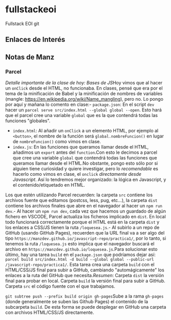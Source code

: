 # fullstackeoi
Fullstack EOI git 

## Enlaces de Interés

## Notas de Manz
### Parcel

*Detalle importante de la clase de hoy: Bases de JS*Hoy vimos que al hacer un `onClick` desde el HTML, no funcionaba. En clases, pensé que era por el tema de la minificación de Babel y la minificación de nombres de variables (mangle: https://en.wikipedia.org/wiki/Name_mangling), pero no. Lo pongo por aquí y mañana lo comento en clase:- `package.json`: En el script `dev` hacer un `parcel serve src/index.html --global global --open`. Esto hará que el parcel cree una variable `global` que es la que contendrá todas las funciones "globales".
- `index.html`: Al añadir un `onClick` a un elemento HTML, por ejemplo al `<button>`, el nombre de la función será `global.nombreFuncion()` en lugar de `nombreFuncion()` como vimos en clase.
- `index.js`: En las funciones que queramos llamar desde el HTML, añadimos un `export` antes del `function`.Con esto le decimos a parcel que cree una variable `global` que contendrá todas las funciones que queramos llamar desde el HTML.No obstante, pongo esto sólo por si alguien tiene curiosidad y quiere investigar, pero lo *recomendable* es hacerlo como vimos en clase, el `onclick` *directamente desde Javascript*. Así lo tendremos mejor organizado: la lógica en Javascript, y el contenido/etiquetado en HTML. 

Los que estén utilizando Parcel recuerden: la carpeta `src` contiene los archivos fuente que editamos (postcss, less, pug, etc...), la carpeta `dist` contiene los archivos finales que abre en el navegador al hacer un `npm run dev`.- Al hacer un `npm run dev`, cada vez que hacemos un guardado de algún fichero en VSCODE, Parcel actualiza los ficheros implicado en `dist`. En local todo funcionará correctamente porque el HTML está en la carpeta `dist` y los enlaces a CSS/JS tienen la ruta `/loquesea.js`.- Al subirlo a un repo de GitHub (usando GitHub Pages), recuerden que la URL final va a ser algo del tipo `https://manzdev.github.io/javascript-repo/practica1/`, por lo tanto, si tenemos la ruta `/loquesea.js` esto implica que el navegador buscará el archivo en `https://manzdev.github.io/loquesea.js`.Para solucionar esto último, hay una tarea `build` en el `package.json` que podríamos dejar así: `parcel build src/index.html -d build --global global --public-url /javascript-repo/practica1/`. Esta tarea crea una carpeta `build` con el HTML/CSS/JS final para subir a GitHub, cambiando "automágicamente" los enlaces a la ruta del GitHub que necesita.*Resumen*: Carpeta `dist` la versión final para probar en local. Carpeta `build` la versión final para subir a GitHub. Carpeta `src` el código fuente con el que trabajamos.

`git subtree push --prefix build origin gh-pages`Sube a la rama `gh-pages` (donde generalmente se suben las Github Pages) el contenido de la subcarpeta `build`. De esta forma se puede desplegar en GitHub una carpeta con archivos HTML/CSS/JS directamente.
